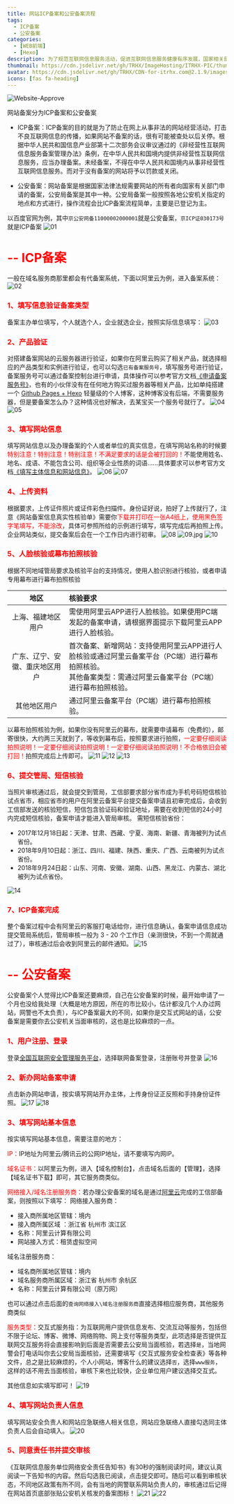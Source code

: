 ```yaml
---
title: 网站ICP备案和公安备案流程
tags: 
  - ICP备案
  - 公安备案
categories:
  - [WEB前端]
  - [Hexo]
description: 为了规范互联网信息服务活动，促进互联网信息服务健康有序发展，国家相关部门要求在国内的所有网站都必须备案(使用海外服务器则不需要备案)，未备案的域名不能使用国内服务器。部分推广平台也需要备案才可以开通。
thumbnail: https://cdn.jsdelivr.net/gh/TRHX/ImageHosting/ITRHX-PIC/thumbnail/NationalEmblem.png
avatar: https://cdn.jsdelivr.net/gh/TRHX/CDN-for-itrhx.com@2.1.9/images/trhx.png
icons: [fas fa-heading]
---
```


![Website-Approve](https://cdn.jsdelivr.net/gh/TRHX/ImageHosting/ITRHX-PIC/A23/Website-Approve.png)

网站备案分为ICP备案和公安备案
- ICP备案：ICP备案的目的就是为了防止在网上从事非法的网站经营活动，打击不良互联网信息的传播，如果网站不备案的话，很有可能被查处以后关停。根据中华人民共和国信息产业部第十二次部务会议审议通过的《非经营性互联网信息服务备案管理办法》条例，在中华人民共和国境内提供非经营性互联网信息服务，应当办理备案。未经备案，不得在中华人民共和国境内从事非经营性互联网信息服务。而对于没有备案的网站将予以罚款或关闭。

- 公安备案：网站备案是根据国家法律法规需要网站的所有者向国家有关部门申请的备案，公安局备案是其中一种。公安局备案一般按照各地公安机关指定的地点和方式进行，操作流程会比ICP备案流程简单，主要是已登记为主。

以百度官网为例，其中`京公安网备11000002000001`就是公安备案，`京ICP证030173号 `就是ICP备案
![01](https://cdn.jsdelivr.net/gh/TRHX/ImageHosting/ITRHX-PIC/A23/01.png)
# <font color=#FF0000> -- ICP备案 </font>
一般在域名服务商那里都会有代备案系统，下面以阿里云为例，进入备案系统：
![02](https://cdn.jsdelivr.net/gh/TRHX/ImageHosting/ITRHX-PIC/A23/02.jpg)

### <font color=#FF0000>1、填写信息验证备案类型</font>
备案主办单位填写，个人就选个人，企业就选企业，按照实际信息填写：
![03](https://cdn.jsdelivr.net/gh/TRHX/ImageHosting/ITRHX-PIC/A23/03.jpg)
### <font color=#FF0000>2、产品验证</font>
对搭建备案网站的云服务器进行验证，如果你在阿里云购买了相关产品，就选择相应的产品类型和实例进行验证，也可以勾选`已有备案服务号`，填写服务号进行验证，备案服务号可以通过备案控制台进行申请，具体操作可以参考官方文档[《申请备案服务号》](https://help.aliyun.com/knowledge_detail/36938.html)，也有的小伙伴没有在任何地方购买过服务器等相关产品，比如单纯搭建一个 [Github Pages + Hexo](https://blog.csdn.net/qq_36759224/article/details/82121420) 轻量级的个人博客，这种博客没有后端，不需要服务器，但是要备案怎么办？这种情况也好解决，去某宝买一个服务号就行了。
![04](https://cdn.jsdelivr.net/gh/TRHX/ImageHosting/ITRHX-PIC/A23/04.jpg)
![05](https://cdn.jsdelivr.net/gh/TRHX/ImageHosting/ITRHX-PIC/A23/05.jpg)
### <font color=#FF0000>3、填写网站信息</font>
填写网站信息以及办理备案的个人或者单位的真实信息，在填写网站名称的时候要<font color=#FF0000>特别注意！特别注意！特别注意！不满足要求的话是会被打回的！</font>不能使用姓名、地名、成语、不能包含公司、组织等企业性质的词语......具体要求可以参考官方文档[《填写主体信息和网站信息》](https://help.aliyun.com/knowledge_detail/36948.html?spm=a2c4g.11186623.6.573.6e1369a5ZNlC0v)。
![06](https://cdn.jsdelivr.net/gh/TRHX/ImageHosting/ITRHX-PIC/A23/06.jpg)
![07](https://cdn.jsdelivr.net/gh/TRHX/ImageHosting/ITRHX-PIC/A23/07.png)
### <font color=#FF0000>4、上传资料</font>
根据要求，上传证件照片或证件彩色扫描件。身份证好说，拍好了上传就行了，注意《网站备案信息真实性核验单》需要你<font color=#FF0000>下载并打印在一张A4纸上，使用黑色签字笔填写，不能涂改</font>，具体可参照所给的示例进行填写，填写完成后再拍照上传。企业网站类似，提交备案后会在一个工作日内进行初审。
![08](https://cdn.jsdelivr.net/gh/TRHX/ImageHosting/ITRHX-PIC/A23/08.jpg)
![09.jpg](https://cdn.jsdelivr.net/gh/TRHX/ImageHosting/ITRHX-PIC/A23/09.jpg)
![10](https://cdn.jsdelivr.net/gh/TRHX/ImageHosting/ITRHX-PIC/A23/10.jpg)
### <font color=#FF0000>5、人脸核验或幕布拍照核验</font>
根据不同地域管局要求及核验平台的支持情况，使用人脸识别进行核验，或者申请专用幕布进行幕布拍照核验

| 地区 | 核验要求 |
|:--:|:--|
| 上海、福建地区用户 | 需使用阿里云APP进行人脸核验。如果使用PC端发起的备案申请，请根据界面提示下载阿里云APP进行人脸核验。 |
| 广东、辽宁、安徽、重庆地区用户 | 首次备案、新增网站：支持使用阿里云APP进行人脸核验或通过阿里云备案平台（PC端）进行幕布拍照核验。<br>其他备案类型：需通过阿里云备案平台（PC端）进行幕布拍照核验。|
| 其他地区用户 | 通过阿里云备案平台（PC端）进行幕布拍照核验。 |


以幕布拍照核验为例，如果你没有阿里云的幕布，就需要申请幕布（免费的），邮寄很快，大约两三天就到了，等收到幕布后，按照要求进行拍照，<font color=#FF0000>一定要仔细阅读拍照说明！一定要仔细阅读拍照说明！一定要仔细阅读拍照说明！不合格依旧会被打回！</font>拍照完成后上传即可。
![11](https://cdn.jsdelivr.net/gh/TRHX/ImageHosting/ITRHX-PIC/A23/11.jpg)
![12](https://cdn.jsdelivr.net/gh/TRHX/ImageHosting/ITRHX-PIC/A23/12.jpg)
![13](https://cdn.jsdelivr.net/gh/TRHX/ImageHosting/ITRHX-PIC/A23/13.png)
### <font color=#FF0000>6、提交管局、短信核验</font>
当照片审核通过后，就会提交到管局，工信部要求部分省市成为手机号码短信核验试点省市，相应省市的用户在阿里云备案平台提交备案申请且初审完成后，会收到工信部发送的核验短信，短信包含验证码和验证地址，需要在收到短信的24小时内完成短信核验，备案申请才能进入管局审核。
需短信核验省份：

 - 2017年12月18日起：天津、甘肃、西藏、宁夏、海南、新疆、青海被列为试点省份。
 - 2018年9月10日起：浙江、四川、福建、陕西、重庆、广西、云南被列为试点省份。
 - 2018年9月24日起：山东、河南、安徽、湖南、山西、黑龙江、内蒙古、湖北被列为试点省份。

![14](https://cdn.jsdelivr.net/gh/TRHX/ImageHosting/ITRHX-PIC/A23/14.jpg)
### <font color=#FF0000>7、ICP备案完成</font>
整个备案过程中会有阿里云的客服打电话给你，进行信息确认，备案申请信息成功提交管局系统后，管局审核一般为 3 - 20 个工作日（亲测很快，不到一个周就通过了），审核通过后会收到阿里云的邮件通知。
![15](https://cdn.jsdelivr.net/gh/TRHX/ImageHosting/ITRHX-PIC/A23/15.jpg)
# <font color=#FF0000> -- 公安备案 </font>
公安备案个人觉得比ICP备案还要麻烦，自己在公安备案的时候，最开始申请了一个月也没给我处理（大概是地方原因，所在的市比较小，估计都没几个人办过网站，网警也不太负责），与ICP备案最大的不同，如果你是交互式网站的话，公安备案是需要你去公安机关当面审核的，这也是比较麻烦的一点。
### <font color=#FF0000>1、用户注册、登录</font>
登录[全国互联网安全管理服务平台](http://www.beian.gov.cn)，选择联网备案登录，注册账号并登录
![16](https://cdn.jsdelivr.net/gh/TRHX/ImageHosting/ITRHX-PIC/A23/16.jpg)
### <font color=#FF0000>2、新办网站备案申请</font>
点击新办网站申请，按实填写网站开办主体，上传身份证正反照和手持身份证件照。
![17](https://cdn.jsdelivr.net/gh/TRHX/ImageHosting/ITRHX-PIC/A23/17.jpg)
![18](https://cdn.jsdelivr.net/gh/TRHX/ImageHosting/ITRHX-PIC/A23/18.jpg)
### <font color=#FF0000>3、填写网站基本信息</font>
按实填写网站基本信息，需要注意的地方：

<font color=#FF0000>IP：</font>IP地址为阿里云/腾讯云的公网IP地址，请不要填写内网IP。

<font color=#FF0000>域名证书：</font>以阿里云为例，进入【域名控制台】，点击域名后面的【管理】，选择【域名证书下载】即可，其它服务商类似。

<font color=#FF0000>网络接入/域名注册服务商：</font>若办理公安备案的域名是通过[阿里云](https://www.aliyun.com/)完成的工信部备案，则按照以下填写：
网络接入服务商：
- 接入商所属地区管辖：境内
- 接入商所属区域 ：浙江省 杭州市 滨江区
- 名称：阿里云计算有限公司
- 网站接入方式：租赁虚拟空间

域名注册服务商：
- 域名商所属地区管辖：境内
- 域名服务商所属区域：浙江省 杭州市 余杭区 
- 名称：阿里云计算有限公司（原万网）

也可以通过点击后面的`查询网络接入\域名注册服务商`直接选择相应服务商，其他服务商类似

<font color=#FF0000>服务类型：</font>交互式服务指：为互联网用户提供信息发布、交流互动等服务，包括但不限于论坛、博客、微博、网络购物、网上支付等服务类型，此项选择是否提供互联网交互服务将会直接影响到后面是否需要去公安局当面核验，若选择`是`，当地网警会打电话叫你去公安局当面核验，还需要填写《交互式服务安全检查表》等各种文件，总之是比较麻烦的，个人小网站，博客什么的建议选择`否`，选择`www服务`，这样的话不用去当面核验，审核下来也比较快，企业单位用户建议选择交互式。

其他信息如实填写即可！
![19](https://cdn.jsdelivr.net/gh/TRHX/ImageHosting/ITRHX-PIC/A23/19.png)
### <font color=#FF0000>4、填写网站负责人信息</font>
填写网站安全负责人和网站应急联络人相关信息，网站应急联络人直接勾选同主体负责人后会自动填入。
![20](https://cdn.jsdelivr.net/gh/TRHX/ImageHosting/ITRHX-PIC/A23/20.jpg)
### <font color=#FF0000>5、同意责任书并提交审核</font>
《互联网信息服务单位网络安全责任告知书》有30秒的强制阅读时间，建议认真阅读一下告知书的内容。然后勾选我已阅读，点击提交即可。随后可以看到审核状态，不同地区政策有所不同，会有当地的网警联系网站负责人的，审核通过后记得在网站首页底部张贴公安机关核发的备案图标！
![21](https://cdn.jsdelivr.net/gh/TRHX/ImageHosting/ITRHX-PIC/A23/21.png)
![22](https://cdn.jsdelivr.net/gh/TRHX/ImageHosting/ITRHX-PIC/A23/22.png)
